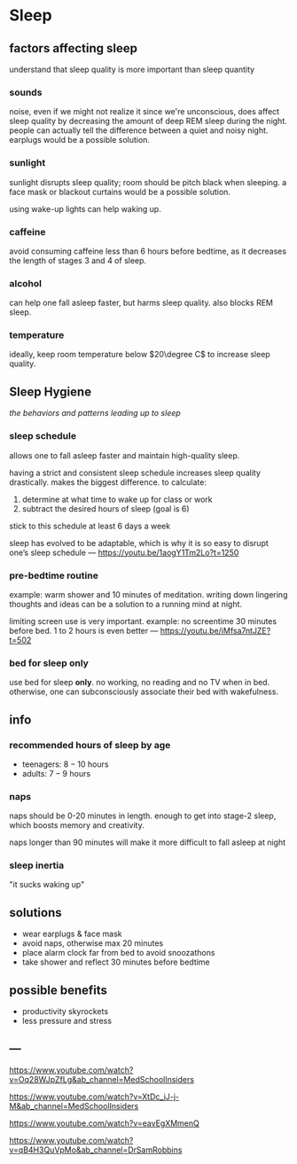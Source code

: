 # Sleep

## factors affecting sleep

understand that sleep quality is more important than sleep quantity

### sounds

noise, even if we might not realize it since we're unconscious, does affect sleep quality by decreasing the amount of deep REM sleep during the night. people can actually tell the difference between a quiet and noisy night. earplugs would be a possible solution.

### sunlight

sunlight disrupts sleep quality; room should be pitch black when sleeping. a face mask or blackout curtains would be a possible solution.

using wake-up lights can help waking up.

### caffeine

avoid consuming caffeine less than 6 hours before bedtime, as it decreases the length of stages 3 and 4 of sleep.

### alcohol

can help one fall asleep faster, but harms sleep quality. also blocks REM sleep.

### temperature

ideally, keep room temperature below $20\degree C$ to increase sleep quality.

## Sleep Hygiene

_the behaviors and patterns leading up to sleep_

### sleep schedule

allows one to fall asleep faster and maintain high-quality sleep.

having a strict and consistent sleep schedule increases sleep quality drastically. makes the biggest difference. to calculate:

1. determine at what time to wake up for class or work
2. subtract the desired hours of sleep (goal is 6)

stick to this schedule at least 6 days a week

sleep has evolved to be adaptable, which is why it is so easy to disrupt one’s sleep schedule &mdash; <https://youtu.be/1aogY1Tm2Lo?t=1250>

### pre-bedtime routine

example: warm shower and 10 minutes of meditation. writing down lingering thoughts and ideas can be a solution to a running mind at night.

limiting screen use is very important. example: no screentime 30 minutes before bed. 1 to 2 hours is even better &mdash; <https://youtu.be/iMfsa7ntJZE?t=502>

### bed for sleep only

use bed for sleep **only**. no working, no reading and no TV when in bed. otherwise, one can subconsciously associate their bed with wakefulness.

## info

### recommended hours of sleep by age

- teenagers: $8 - 10$ hours
- adults: $7 - 9$ hours

### naps

naps should be 0-20 minutes in length. enough to get into stage-2 sleep, which boosts memory and creativity.

naps longer than 90 minutes will make it more difficult to fall asleep at night

### sleep inertia

"it sucks waking up"

## solutions

- wear earplugs & face mask
- avoid naps, otherwise max 20 minutes
- place alarm clock far from bed to avoid snoozathons
- take shower and reflect 30 minutes before bedtime

## possible benefits

- productivity skyrockets
- less pressure and stress

## &mdash;

<https://www.youtube.com/watch?v=Oq28WJpZfLg&ab_channel=MedSchoolInsiders>

<https://www.youtube.com/watch?v=XtDc_iJ-j-M&ab_channel=MedSchoolInsiders>

<https://www.youtube.com/watch?v=eavEgXMmenQ>

<https://www.youtube.com/watch?v=qB4H3QuVpMo&ab_channel=DrSamRobbins>
